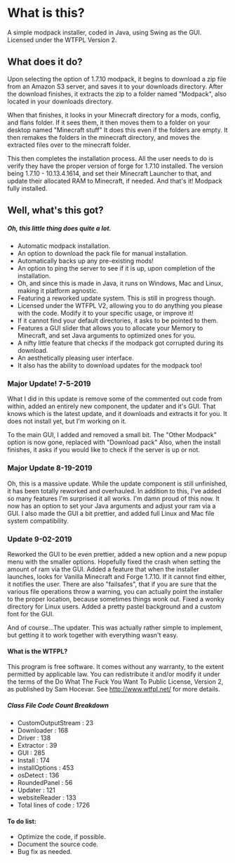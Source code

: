 # What is this?
A simple modpack installer, coded in Java, using Swing as the GUI.
Licensed under the WTFPL Version 2.

## What does it do?

Upon selecting the option of 1.7.10 modpack, it begins to download a zip file from an Amazon S3 server, and saves it to your downloads directory.
After the download finishes, it extracts the zip to a folder named "Modpack", also located in your downloads directory.

When that finishes, it looks in your Minecraft directory for a mods, config, and flans folder. If it sees them, it then moves them to a folder
on your desktop named "Minecraft stuff" It does this even if the folders are empty. It then remakes the folders in the minecraft directory, 
and moves the extracted files over to the minecraft folder. 

This then completes the installation process. All the user needs to do is verify they have the proper version of forge for 1.7.10 installed.
The version being 1.7.10 - 10.13.4.1614, and set their Minecraft Launcher to that, and update their allocated RAM to Minecraft, if needed. 
And that's it! Modpack fully installed.

## Well, what's this got?
##### Oh, this little thing does quite a lot.
- Automatic modpack installation.
- An option to download the pack file for manual installation.
- Automatically backs up any pre-existing mods!
- An option to ping the server to see if it is up, upon completion of the installation.
- Oh, and since this is made in Java, it runs on Windows, Mac and Linux, making it platform agnostic.
- Featuring a reworked update system. This is still in progress though.
- Licensed under the WTFPL V2, allowing you to do anything you please with the code. Modify it to your specific usage, or improve it!
- If it cannot find your default directories, it asks to be pointed to them.
- Features a GUI slider that allows you to allocate your Memory to Minecraft, and set Java arguments to optimized ones for you.
- A nifty little feature that checks if the modpack got corrupted during its download.
- An aesthetically pleasing user interface.
- It also has the ability to download updates for the modpack too!


### Major Update! 7-5-2019

What I did in this update is remove some of the commented out code from within, added an entirely new component, the updater and it's GUI.
That knows which is the latest update, and it downloads and extracts it for you. It does not install yet, but I'm working on it.

To the main GUI, I added and removed a small bit. The "Other Modpack" option is now gone, replaced with "Download pack" 
Also, when the install finishes, it asks if you would like to check if the server is up or not. 

### Major Update 8-19-2019

Oh, this is a massive update. While the update component is still unfinished, it has been totally reworked and overhauled. In addition to this, I've added so many features I'm surprised it all works.
I'm damn proud of this now. It now has an option to set your Java arguments and adjust your ram via a GUI. I also made the GUI a bit prettier, and added full Linux and Mac file system compatibility.

### Update 9-02-2019

Reworked the GUI to be even prettier, added a new option and a new popup menu with the smaller options. Hopefully fixed the crash when setting the amount of ram via the GUI. Added a feature that when the installer launches, looks for Vanilla Minecraft and Forge 1.7.10. If it cannot find either,
it notifies the user. There are also "failsafes", that if you are sure that the various file operations throw a warning, you can actually point the installer to the proper location, because sometimes things wonk out. Fixed a wonky directory for Linux users. Added a pretty pastel background and a custom font for the GUI. 

And of course...The updater. This was actually rather simple to implement, but getting it to work together with everything wasn't easy.


#### What is the WTFPL?
This program is free software. It comes without any warranty, to the extent permitted by applicable law. 
You can redistribute it and/or modify it under the terms of the Do What The Fuck You Want To Public License, Version 2, as published by Sam Hocevar. See http://www.wtfpl.net/ for more details.

##### Class File Code Count Breakdown
- CustomOutputStream : 23
- Downloader : 168
- Driver : 138
- Extractor : 39
- GUI : 285
- Install : 174
- installOptions : 453
- osDetect : 136
- RoundedPanel : 56
- Updater : 121
- websiteReader : 133
- Total lines of code : 1726

#### To do list:
- Optimize the code, if possible.
- Document the source code.
- Bug fix as needed.





